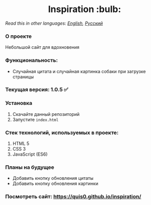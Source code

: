 <h1 align="center">Inspiration :bulb: </h1>

*Read this in other languages: [English](README.md), [Русский](README.ru.md)*

### О проекте
Небольшой сайт для вдохновения

### Функциональность:
* Случайная цитата и случайная картинка собаки при загрузке страницы

### Текущая версия: 1.0.5 :white_check_mark:

### Установка
1.  Скачайте данный репозиторий
2.  Запустите `index.html`

### Стек технологий, используемых в проекте:
1. HTML 5
2. CSS 3
3. JavaScript (ES6)

### Планы на будущее
   * Добавить кнопку обновления цитаты
   * Добавить кнопку обновления картинки

### Посмотреть сайт: https://quis0.github.io/inspiration/

